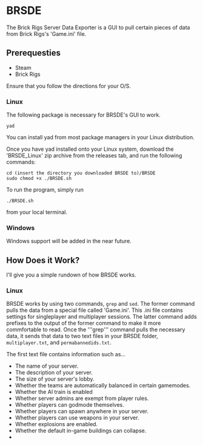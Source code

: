 # BRSDE

The Brick Rigs Server Data Exporter is a GUI to pull certain pieces of data from Brick Rigs's 'Game.ini' file. 

## Prerequesties

* Steam
* Brick Rigs

Ensure that you follow the directions for your O/S.

### Linux

The following package is necessary for BRSDE's GUI to work.
```
yad
```
You can install yad from most package managers in your Linux distribution.

Once you have yad installed onto your Linux system, download the 'BRSDE_Linux' zip archive from the releases tab, and run the following commands:
```
cd (insert the directory you downloaded BRSDE to)/BRSDE
sudo chmod +x ./BRSDE.sh
```
To run the program, simply run
```
./BRSDE.sh
```
from your local terminal.

### Windows
Windows support will be added in the near future.

## How Does it Work?

I'll give you a simple rundown of how BRSDE works.

### Linux

BRSDE works by using two commands, ```grep``` and ```sed```. The former command pulls the data from a special file called 'Game.ini'. This .ini file contains settings for singleplayer and multiplayer sessions. The latter command  adds prefixes to the output of the former command to make it more commfortable to read. Once the '''grep''' command pulls the necessary data, it sends that data to two text files in your BRSDE folder, ```multiplayer.txt```, and ```permabannedids.txt```. 

The first text file contains information such as...

* The name of your server.
* The description of your server.
* The size of your server's lobby.
* Whether the teams are automatically balanced in certain gamemodes.
* Whether the AI train is enabled
* Whether server admins are exempt from player rules.
* Whether players can godmode themselves.
* Whether players can spawn anywhere in your server.
* Whether players can use weapons in your server.
* Whether explosions are enabled.
* Whether the default in-game buildings can collapse.
* 

